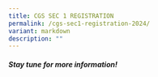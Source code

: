 ```yaml
---
title: CGS SEC 1 REGISTRATION
permalink: /cgs-sec1-registration-2024/
variant: markdown
description: ""
---
```

##### Stay tune for more information!